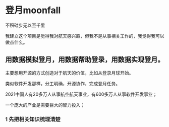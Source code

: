 # 登月moonfall
不积硅步无以至千里

我建立这个项目是觉得我对航天感兴趣，但我不是从事相关工作的，我觉得我可以做点什么。

## 用数据模拟登月，用数据帮助登录，用数据实现登月。

主要想用开源的方式创造对于航天的价值，比如从登录月球开始。

类似软件开发那样，分工明确，开源协作，完成登月任务。

2021中国人有20多万人从事航空航天事业，有600多万人从事软件开发事业；

一个庞大的产业是需要巨大的智力投入；

### 1 先把相关知识梳理清楚


